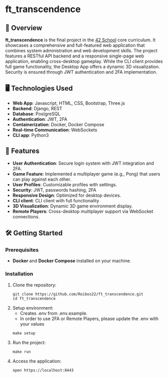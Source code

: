 # ft_transcendence

## 🌟 Overview
**ft_transcendence** is the final project in the [42 School](https://www.42berlin.de/en/program/curriculum/) core curriculum. It showcases a comprehensive and full-featured web application that combines system administration and web development skills. The project features a RESTful API backend and a responsive single-page web application, enabling cross-desktop gameplay. While the CLI client provides full game functionality, the Desktop App offers a dynamic 3D visualization. Security is ensured through JWT authentication and 2FA implementation.

## 🖥️ Technologies Used
- **Web App**: Javascript, HTML, CSS, Bootstrap, Three.js
- **Backend**: Django, REST
- **Database**: PostgreSQL
- **Authentication**: JWT, 2FA
- **Containerization**: Docker, Docker Compose
- **Real-time Communication**: WebSockets
- **CLI app**: Python3

## 🚀 Features
- **User Authentication**: Secure login system with JWT integration and 2FA.
- **Game Feature**: Implemented a multiplayer game (e.g., Pong) that users can play against each other.
- **User Profiles**: Customizable profiles with settings.
- **Security**: JWT, passwords hashing, 2FA
- **Responsive Design**: Optimized for desktop devices.
- **CLI client**: CLI client with full functionality
- **3D Visualization**: Dynamic 3D game environment display.
- **Remote Players**: Cross-desktop multiplayer support via WebSocket connections.


## 🛠️ Getting Started

### Prerequisites
- **Docker** and **Docker Compose** installed on your machine.

### Installation

1. Clone the repository:
   ```
   git clone https://github.com/Roibos22/ft_transcendence.git
   cd ft_transcendence
   ```
2. Setup environment:
   - Creates .env from .env.example.
   - In order to use 2FA or Remote Players, please update the .env with your values
   ```
   make setup
   ```
4. Run the project:
   ```
   make run
   ```
5. Access the application:
   ```
   open https://localhost:8443
   ```
